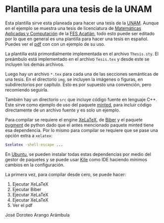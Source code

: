 # Plantilla para una tesis de la UNAM

Esta plantilla sirve esta planeada para hacer una tesis de la [UNAM](https://www.unam.mx/). Aunque en el ejemplo se muestra una tesis de licenciatura de [Matemáticas Aplicadas y Computación](https://mac.acatlan.unam.mx/) de la [FES Acatlán](https://www.acatlan.unam.mx/), todo esto puede ser editado por lo que en general es una plantilla para hacer una tesis en español. Puedes ver el [pdf](/Tesis.pdf) con con un ejemplo de su uso.

La plantilla está primordialmente implementada en el archivo `Thesis.sty`. El preámbulo está implementado en el archivo `Tesis.tex` y desde este se incluyen los demás archivos.

Luego hay un archivo `*.tex` para cada una de las secciones semánticas de una tesis.
En el directorio `img`, se incluyen la imágenes o figuras, en subdirectorios por capítulo. Esto es por supuesto una convención, pero recomiendo seguirla.

También hay un directorio `src` que incluye código fuente en lenguaje C++. Este sirve como ejemplo de uso del paquete [minted](https://ctan.org/pkg/minted), para incluir código directamente de un archivo fuente y es solo un ejemplo.

Para compilar se requiere el engine [XeLaTeX](https://tug.org/xetex/), de [Biber](http://biblatex-biber.sourceforge.net/) y el paquete [pygment](https://pygments.org/) de python dado que el antes mencionado paquete minted tiene esa dependencia. Por lo mismo para compilar se requiere que se pase una opción extra a `xelatex`:

```bash
$xelatex -shell-escape ...
```

En [Ubuntu](https://ubuntu.com/), se pueden instalar todas estas dependencias por medio del gestor de paquetes y se puede usar [Kile](https://kile.sourceforge.io/) como IDE haciendo mínimos cambios en la configuración.

La primera vez, para compilar desde cero, se puede hacer:

1. Ejecutar XeLaTeX
1. Ejecutar Biber
1. Ejecutar XeLaTeX
1. Ejecutar XeLaTeX
1. Ver el pdf


José Doroteo Arango Arámbula
